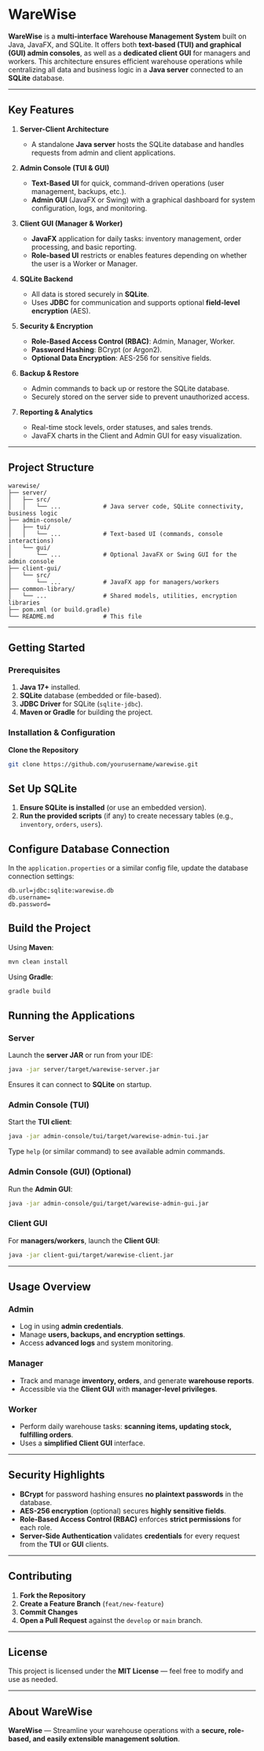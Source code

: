 # WareWise

**WareWise** is a **multi-interface Warehouse Management System** built on Java, JavaFX, and SQLite. It offers both **text-based (TUI) and graphical (GUI) admin consoles**, as well as a **dedicated client GUI** for managers and workers. This architecture ensures efficient warehouse operations while centralizing all data and business logic in a **Java server** connected to an **SQLite** database.

---

## **Key Features**

1. **Server-Client Architecture**
    - A standalone **Java server** hosts the SQLite database and handles requests from admin and client applications.

2. **Admin Console (TUI & GUI)**
    - **Text-Based UI** for quick, command-driven operations (user management, backups, etc.).
    - **Admin GUI** (JavaFX or Swing) with a graphical dashboard for system configuration, logs, and monitoring.

3. **Client GUI (Manager & Worker)**
    - **JavaFX** application for daily tasks: inventory management, order processing, and basic reporting.
    - **Role-based UI** restricts or enables features depending on whether the user is a Worker or Manager.

4. **SQLite Backend**
    - All data is stored securely in **SQLite**.
    - Uses **JDBC** for communication and supports optional **field-level encryption** (AES).

5. **Security & Encryption**
    - **Role-Based Access Control (RBAC)**: Admin, Manager, Worker.
    - **Password Hashing**: BCrypt (or Argon2).
    - **Optional Data Encryption**: AES-256 for sensitive fields.

6. **Backup & Restore**
    - Admin commands to back up or restore the SQLite database.
    - Securely stored on the server side to prevent unauthorized access.

7. **Reporting & Analytics**
    - Real-time stock levels, order statuses, and sales trends.
    - JavaFX charts in the Client and Admin GUI for easy visualization.

---

## **Project Structure**

```
warewise/
├── server/
│   ├── src/
│   │   └── ...            # Java server code, SQLite connectivity, business logic
├── admin-console/
│   ├── tui/
│   │   └── ...            # Text-based UI (commands, console interactions)
│   └── gui/
│       └── ...            # Optional JavaFX or Swing GUI for the admin console
├── client-gui/
│   └── src/
│       └── ...            # JavaFX app for managers/workers
├── common-library/
│   └── ...                # Shared models, utilities, encryption libraries
├── pom.xml (or build.gradle)
└── README.md              # This file
```

---

## **Getting Started**

### **Prerequisites**

1. **Java 17+** installed.
2. **SQLite** database (embedded or file-based).
3. **JDBC Driver** for SQLite (`sqlite-jdbc`).
4. **Maven or Gradle** for building the project.

### **Installation & Configuration**

**Clone the Repository**
   ```bash
   git clone https://github.com/yourusername/warewise.git
   ```

## **Set Up SQLite**

1. **Ensure SQLite is installed** (or use an embedded version).
2. **Run the provided scripts** (if any) to create necessary tables (e.g., `inventory`, `orders`, `users`).

## **Configure Database Connection**

In the `application.properties` or a similar config file, update the database connection settings:

```properties
db.url=jdbc:sqlite:warewise.db
db.username=
db.password=
```

## **Build the Project**

Using **Maven**:
```bash
mvn clean install
```

Using **Gradle**:
```bash
gradle build
```

## **Running the Applications**

### **Server**

Launch the **server JAR** or run from your IDE:

```bash
java -jar server/target/warewise-server.jar
```

Ensures it can connect to **SQLite** on startup.

### **Admin Console (TUI)**

Start the **TUI client**:

```bash
java -jar admin-console/tui/target/warewise-admin-tui.jar
```

Type `help` (or similar command) to see available admin commands.

### **Admin Console (GUI) (Optional)**

Run the **Admin GUI**:

```bash
java -jar admin-console/gui/target/warewise-admin-gui.jar
```

### **Client GUI**

For **managers/workers**, launch the **Client GUI**:

```bash
java -jar client-gui/target/warewise-client.jar
```

---

## **Usage Overview**

### **Admin**
- Log in using **admin credentials**.
- Manage **users, backups, and encryption settings**.
- Access **advanced logs** and system monitoring.

### **Manager**
- Track and manage **inventory, orders**, and generate **warehouse reports**.
- Accessible via the **Client GUI** with **manager-level privileges**.

### **Worker**
- Perform daily warehouse tasks: **scanning items, updating stock, fulfilling orders**.
- Uses a **simplified Client GUI** interface.

---

## **Security Highlights**

- **BCrypt** for password hashing ensures **no plaintext passwords** in the database.
- **AES-256 encryption** (optional) secures **highly sensitive fields**.
- **Role-Based Access Control (RBAC)** enforces **strict permissions** for each role.
- **Server-Side Authentication** validates **credentials** for every request from the **TUI** or **GUI** clients.

---

## **Contributing**

1. **Fork the Repository**
2. **Create a Feature Branch** (`feat/new-feature`)
3. **Commit Changes**
4. **Open a Pull Request** against the `develop` or `main` branch.

---

## **License**

This project is licensed under the **MIT License** — feel free to modify and use as needed.

---

## **About WareWise**

**WareWise** — Streamline your warehouse operations with a **secure, role-based, and easily extensible management solution**.
